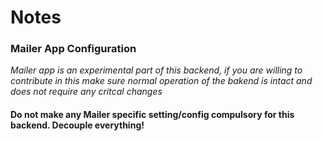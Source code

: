# Notes


### Mailer App Configuration
*Mailer app is an experimental part of this backend, if you are willing to contribute in this make sure normal operation of the bakend is intact and does not require any critcal changes*

#### Do not make any Mailer specific setting/config compulsory for this backend. Decouple everything!